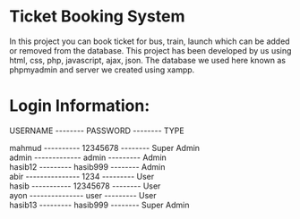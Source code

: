 # Ticket Booking System


In this project you can book ticket for bus, train, launch which can be added or removed from the database.
This project has been developed by us using html, css, php, javascript, ajax, json.
The database we used here known as phpmyadmin and server we created using xampp.



# Login Information:<br />

USERNAME -------- PASSWORD -------- TYPE<br />

mahmud ---------- 12345678 -------- Super Admin<br />
admin ------------- admin --------- Admin<br />
hasib12 --------- hasib999 -------- Admin<br />
abir --------------- 1234 --------- User<br />
hasib ----------- 12345678 -------- User<br />
ayon --------------- user --------- User<br />
hasib13 --------- hasib999 -------- Super Admin<br />

